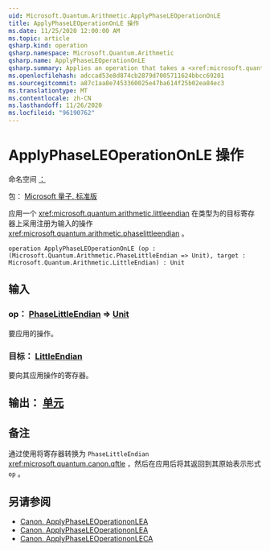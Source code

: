 ```yaml
---
uid: Microsoft.Quantum.Arithmetic.ApplyPhaseLEOperationOnLE
title: ApplyPhaseLEOperationOnLE 操作
ms.date: 11/25/2020 12:00:00 AM
ms.topic: article
qsharp.kind: operation
qsharp.namespace: Microsoft.Quantum.Arithmetic
qsharp.name: ApplyPhaseLEOperationOnLE
qsharp.summary: Applies an operation that takes a <xref:microsoft.quantum.arithmetic.littleendian> register as input on a target register of type <xref:microsoft.quantum.arithmetic.phaselittleendian>.
ms.openlocfilehash: adccad53e8d874cb2879d7005711624bbcc69201
ms.sourcegitcommit: a87c1aa8e7453360025e47ba614f25b02ea84ec3
ms.translationtype: MT
ms.contentlocale: zh-CN
ms.lasthandoff: 11/26/2020
ms.locfileid: "96190762"
---
```

# <a name="applyphaseleoperationonle-operation"></a>ApplyPhaseLEOperationOnLE 操作

命名空间 [：](xref:Microsoft.Quantum.Arithmetic)

包： [Microsoft 量子. 标准版](https://nuget.org/packages/Microsoft.Quantum.Standard)


应用一个 <xref:microsoft.quantum.arithmetic.littleendian> 在类型为的目标寄存器上采用注册为输入的操作 <xref:microsoft.quantum.arithmetic.phaselittleendian> 。

```qsharp
operation ApplyPhaseLEOperationOnLE (op : (Microsoft.Quantum.Arithmetic.PhaseLittleEndian => Unit), target : Microsoft.Quantum.Arithmetic.LittleEndian) : Unit
```


## <a name="input"></a>输入

### <a name="op--phaselittleendian--unit"></a>op： [PhaseLittleEndian](xref:Microsoft.Quantum.Arithmetic.PhaseLittleEndian) => [Unit](xref:microsoft.quantum.lang-ref.unit) 

要应用的操作。


### <a name="target--littleendian"></a>目标： [LittleEndian](xref:Microsoft.Quantum.Arithmetic.LittleEndian)

要向其应用操作的寄存器。



## <a name="output--unit"></a>输出： [单元](xref:microsoft.quantum.lang-ref.unit)



## <a name="remarks"></a>备注

通过使用将寄存器转换为 `PhaseLittleEndian` <xref:microsoft.quantum.canon.qftle> ，然后在应用后将其返回到其原始表示形式 `op` 。

## <a name="see-also"></a>另请参阅

- [Canon. ApplyPhaseLEOperationonLEA](xref:Microsoft.Quantum.Canon.ApplyPhaseLEOperationonLEA)
- [Canon. ApplyPhaseLEOperationonLEA](xref:Microsoft.Quantum.Canon.ApplyPhaseLEOperationonLEA)
- [Canon. ApplyPhaseLEOperationonLECA](xref:Microsoft.Quantum.Canon.ApplyPhaseLEOperationonLECA)